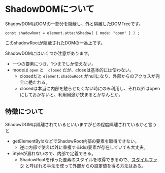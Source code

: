 # ShadowDOMについて

ShadowDOMはDOMの一部分を隠蔽し、外と隔離したDOMTreeです。

```
const shadowRoot = element.attachShadow( { mode: "open" } ) ;
```

このshadowRootが隠蔽されたDOMの一番上です。

ShadowDOMにはいくつか注意があります。

* 一つの要素につき、1つまでしか使えない。
* modeは `open` と　`closed` だが、closeは基本的には使わない。
    * closedだと `element.shadowRoot` がnullになり、外部からのアクセスが完全に絶たれる。
    * closedは本当に内部を触らせたくない時にのみ利用し、それ以外はopenにしておかないと、利用用途が狭まるとかなんとか。


## 特徴について

ShadowDOMは隔離されているといいますがどの程度隔離されているかと言うと

* getElementByIdなどでShadowRoot内部の要素を取得できない。
    * 逆に内部で使えば外に重複するidの要素が存在していても大丈夫。
* Styleが漏れないので、内部で定義できる。
    * ShadowRootを作った要素のスタイルを取得できるので、[スタイルフック](StyleHook.md) と呼ばれる手法を使って外部からの設定値を得る方法はある。
